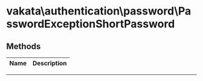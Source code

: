 # vakata\authentication\password\PasswordExceptionShortPassword


## Methods

| Name | Description |
|------|-------------|

---


